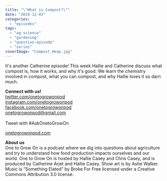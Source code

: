 ```yaml
---
title: "\"What is Compost?\""
date: "2019-12-03"
categories: 
  - "episodes"
tags: 
  - "ag-science"
  - "gardening"
  - "question-episode"
  - "series"
coverImage: "Compost_Heap.jpg"
---
```


It's another Catherine episode! This week Hallie and Catherine discuss what compost is, how it works, and why it's good. We learn the chemistry involved in compost, what you can compost, and why Hallie loves it so darn much.

**Connect with us!**  
[twitter.com/onetogrowonpod](http://twitter.com/onetogrowonpod)  
[instagram.com/onetogrowonpod  
](http://instagram.com/onetogrowonpod)[facebook.com/onetogrowonpod  
](http://facebook.com/onetogrowonpod)[onetogrowonpod@gmail.com  
](mailto:onetogrowonpod@gmail.com)  
Tweet with #AskOnetoGrowOn  
  
[onetogrowonpod.com](http://onetogrowonpod.com/)

**About us**  
One to Grow On is a podcast where we dig into questions about agriculture and try to understand how food production impacts ourselves and our world. One to Grow On is hosted by Hallie Casey and Chris Casey, and is produced by Catherine Arjet and Hallie Casey. Show art is by Ashe Walker. Music is “Something Elated” by Broke For Free licensed under a Creative Commons Attribution 3.0 license.
